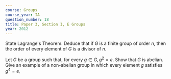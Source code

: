 ```yaml
---
course: Groups
course_year: IA
question_number: 18
title: Paper 3, Section I, E Groups
year: 2012
---
```




State Lagrange's Theorem. Deduce that if $G$ is a finite group of order $n$, then the order of every element of $G$ is a divisor of $n$.

Let $G$ be a group such that, for every $g \in G, g^{2}=e$. Show that $G$ is abelian. Give an example of a non-abelian group in which every element $g$ satisfies $g^{4}=e$.